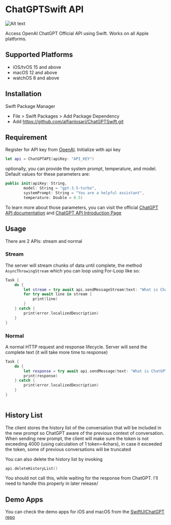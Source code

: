 # ChatGPTSwift API

![Alt text](https://imagizer.imageshack.com/v2/640x480q90/923/c9MPBA.png "image")

Access OpenAI ChatGPT Official API using Swift. Works on all Apple platforms.

## Supported Platforms

- iOS/tvOS 15 and above
- macOS 12 and above
- watchOS 8 and above

## Installation

Swift Package Manager
- File > Swift Packages > Add Package Dependency
- Add https://github.com/alfianlosari/ChatGPTSwift.git

## Requirement

Register for API key from [OpenAI](https://openai.com/api). Initialize with api key

```swift
let api = ChatGPTAPI(apiKey: "API_KEY")
```

optionally, you can provide the system prompt, temperature, and model. Default values for these parameters are:
```swift
public init(apiKey: String,
        model: String = "gpt-3.5-turbo",
        systemPrompt: String = "You are a helpful assistant",
        temperature: Double = 0.5)
```

To learn more about those parameters, you can visit the official [ChatGPT API documentation](https://platform.openai.com/docs/guides/chat/introduction) and [ChatGPT API Introduction Page](https://openai.com/blog/introducing-chatgpt-and-whisper-apis)

## Usage

There are 2 APIs: stream and normal

### Stream

The server will stream chunks of data until complete, the method `AsyncThrowingStream` which you can loop using For-Loop like so:

```swift
Task {
    do {
        let stream = try await api.sendMessageStream(text: "What is ChatGPT?")
        for try await line in stream {
            print(line)
        }
    } catch {
        print(error.localizedDescription)
    }
}
```

### Normal
A normal HTTP request and response lifecycle. Server will send the complete text (it will take more time to response)

```swift
Task {
    do {
        let response = try await api.sendMessage(text: "What is ChatGPT?")
        print(response)
    } catch {
        print(error.localizedDescription)
    }
}
        
```

## History List

The client stores the history list of the conversation that will be included in the new prompt so ChatGPT aware of the previous context of conversation. When sending new prompt, the client will make sure the token is not exceeding 4000 (using calculation of 1 token=4chars), in case it exceeded the token, some of previous conversations will be truncated

You can also delete the history list by invoking
```swift
api.deleteHistoryList()
```

You should not call this, while waiting for the response from ChatGPT. I'll need to handle this properly in later release/


## Demo Apps
You can check the demo apps for iOS and macOS from the [SwiftUIChatGPT repo](https://github.com/alfianlosari/ChatGPTSwiftUI)
